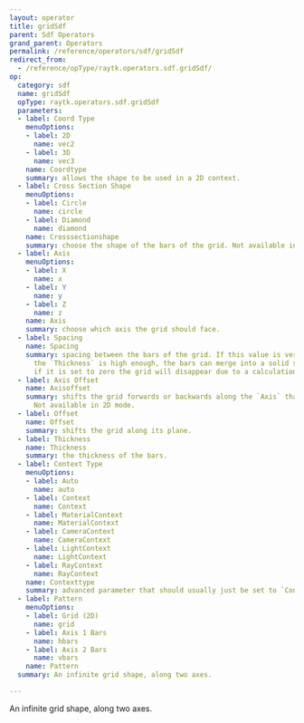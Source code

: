 ```yaml
---
layout: operator
title: gridSdf
parent: Sdf Operators
grand_parent: Operators
permalink: /reference/operators/sdf/gridSdf
redirect_from:
  - /reference/opType/raytk.operators.sdf.gridSdf/
op:
  category: sdf
  name: gridSdf
  opType: raytk.operators.sdf.gridSdf
  parameters:
  - label: Coord Type
    menuOptions:
    - label: 2D
      name: vec2
    - label: 3D
      name: vec3
    name: Coordtype
    summary: allows the shape to be used in a 2D context.
  - label: Cross Section Shape
    menuOptions:
    - label: Circle
      name: circle
    - label: Diamond
      name: diamond
    name: Crosssectionshape
    summary: choose the shape of the bars of the grid. Not available in 2D mode.
  - label: Axis
    menuOptions:
    - label: X
      name: x
    - label: Y
      name: y
    - label: Z
      name: z
    name: Axis
    summary: choose which axis the grid should face.
  - label: Spacing
    name: Spacing
    summary: spacing between the bars of the grid. If this value is very small and
      the `Thickness` is high enough, the bars can merge into a solid surface. But
      if it is set to zero the grid will disappear due to a calculation error.
  - label: Axis Offset
    name: Axisoffset
    summary: shifts the grid forwards or backwards along the `Axis` that it is facing.
      Not available in 2D mode.
  - label: Offset
    name: Offset
    summary: shifts the grid along its plane.
  - label: Thickness
    name: Thickness
    summary: the thickness of the bars.
  - label: Context Type
    menuOptions:
    - label: Auto
      name: auto
    - label: Context
      name: Context
    - label: MaterialContext
      name: MaterialContext
    - label: CameraContext
      name: CameraContext
    - label: LightContext
      name: LightContext
    - label: RayContext
      name: RayContext
    name: Contexttype
    summary: advanced parameter that should usually just be set to `Context`
  - label: Pattern
    menuOptions:
    - label: Grid (2D)
      name: grid
    - label: Axis 1 Bars
      name: hbars
    - label: Axis 2 Bars
      name: vbars
    name: Pattern
  summary: An infinite grid shape, along two axes.

---
```



An infinite grid shape, along two axes.